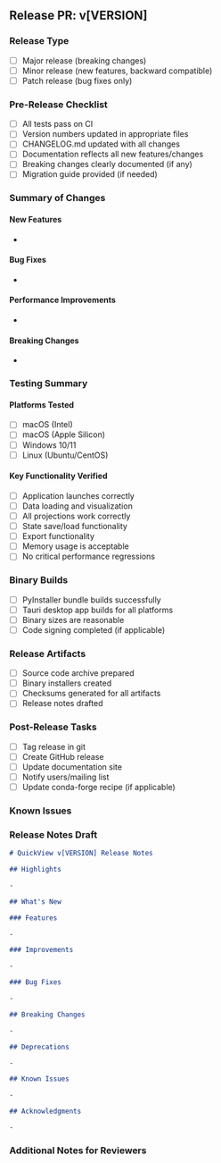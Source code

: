 ## Release PR: v[VERSION]

### Release Type

- [ ] Major release (breaking changes)
- [ ] Minor release (new features, backward compatible)
- [ ] Patch release (bug fixes only)

### Pre-Release Checklist

- [ ] All tests pass on CI
- [ ] Version numbers updated in appropriate files
- [ ] CHANGELOG.md updated with all changes
- [ ] Documentation reflects all new features/changes
- [ ] Breaking changes clearly documented (if any)
- [ ] Migration guide provided (if needed)

### Summary of Changes

<!-- Provide a high-level summary of all changes included in this release -->

#### New Features

-

#### Bug Fixes

-

#### Performance Improvements

-

#### Breaking Changes

-

### Testing Summary

#### Platforms Tested

- [ ] macOS (Intel)
- [ ] macOS (Apple Silicon)
- [ ] Windows 10/11
- [ ] Linux (Ubuntu/CentOS)

#### Key Functionality Verified

- [ ] Application launches correctly
- [ ] Data loading and visualization
- [ ] All projections work correctly
- [ ] State save/load functionality
- [ ] Export functionality
- [ ] Memory usage is acceptable
- [ ] No critical performance regressions

### Binary Builds

- [ ] PyInstaller bundle builds successfully
- [ ] Tauri desktop app builds for all platforms
- [ ] Binary sizes are reasonable
- [ ] Code signing completed (if applicable)

### Release Artifacts

- [ ] Source code archive prepared
- [ ] Binary installers created
- [ ] Checksums generated for all artifacts
- [ ] Release notes drafted

### Post-Release Tasks

- [ ] Tag release in git
- [ ] Create GitHub release
- [ ] Update documentation site
- [ ] Notify users/mailing list
- [ ] Update conda-forge recipe (if applicable)

### Known Issues

<!-- List any known issues that will be addressed in future releases -->

### Release Notes Draft

```markdown
# QuickView v[VERSION] Release Notes

## Highlights

-

## What's New

### Features

-

### Improvements

-

### Bug Fixes

-

## Breaking Changes

-

## Deprecations

-

## Known Issues

-

## Acknowledgments

-
```

### Additional Notes for Reviewers

<!-- Any special considerations or areas that need careful review -->
